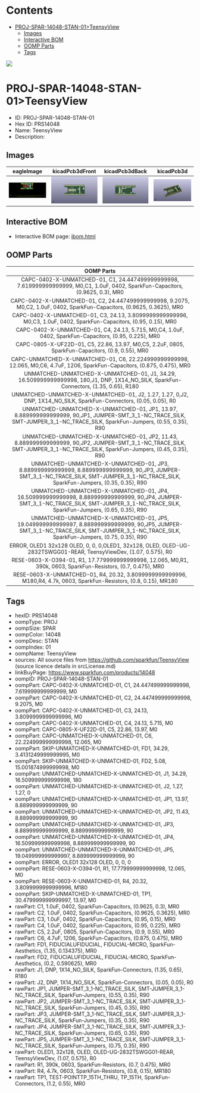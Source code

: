 



Contents
========

* [PROJ-SPAR-14048-STAN-01>TeensyView](#proj-spar-14048-stan-01teensyview)
	* [Images](#images)
	* [Interactive BOM](#interactive-bom)
	* [OOMP Parts](#oomp-parts)
	* [Tags](#tags)
  
![][im]
# PROJ-SPAR-14048-STAN-01>TeensyView

- ID: PROJ-SPAR-14048-STAN-01
- Hex ID: PRS14048
- Name: TeensyView
- Description: 

## Images
  
  

|eagleImage|kicadPcb3dFront|kicadPcb3dBack|kicadPcb3d|
| :---: | :---: | :---: | :---: |
|[![eagleImage](eagleImage_140.png)](eagleImage_600.png)|[![kicadPcb3dFront](kicadPcb3dFront_140.png)](kicadPcb3dFront_600.png)|[![kicadPcb3dBack](kicadPcb3dBack_140.png)](kicadPcb3dBack_600.png)|[![kicadPcb3d](kicadPcb3d_140.png)](kicadPcb3d_600.png)|

## Interactive BOM

- Interactive BOM page: [ibom.html](kicad/bom/ibom.html)

## OOMP Parts
  

|OOMP Parts|
| :---: |
|CAPC-0402-X-UNMATCHED-01, C1, 24.447499999999998, 7.619999999999999, M0,C1, 1.0uF, 0402, SparkFun-Capacitors, (0.9625, 0.3), MR0|
|CAPC-0402-X-UNMATCHED-01, C2, 24.447499999999998, 9.2075, M0,C2, 1.0uF, 0402, SparkFun-Capacitors, (0.9625, 0.3625), MR0|
|CAPC-0402-X-UNMATCHED-01, C3, 24.13, 3.8099999999999996, M0,C3, 1.0uF, 0402, SparkFun-Capacitors, (0.95, 0.15), MR0|
|CAPC-0402-X-UNMATCHED-01, C4, 24.13, 5.715, M0,C4, 1.0uF, 0402, SparkFun-Capacitors, (0.95, 0.225), MR0|
|CAPC-0805-X-UF22D-01, C5, 22.86, 13.97, M0,C5, 2.2uF, 0805, SparkFun-Capacitors, (0.9, 0.55), MR0|
|CAPC-UNMATCHED-X-UNMATCHED-01, C6, 22.224999999999998, 12.065, M0,C6, 4.7uF, 1206, SparkFun-Capacitors, (0.875, 0.475), MR0|
|UNMATCHED-UNMATCHED-X-UNMATCHED-01, J1, 34.29, 16.509999999999998, 180,J1, DNP, 1X14_NO_SILK, SparkFun-Connectors, (1.35, 0.65), R180|
|UNMATCHED-UNMATCHED-X-UNMATCHED-01, J2, 1.27, 1.27, 0,J2, DNP, 1X14_NO_SILK, SparkFun-Connectors, (0.05, 0.05), R0|
|UNMATCHED-UNMATCHED-X-UNMATCHED-01, JP1, 13.97, 8.889999999999999, 90,JP1, JUMPER-SMT_3_1-NC_TRACE_SILK, SMT-JUMPER_3_1-NC_TRACE_SILK, SparkFun-Jumpers, (0.55, 0.35), R90|
|UNMATCHED-UNMATCHED-X-UNMATCHED-01, JP2, 11.43, 8.889999999999999, 90,JP2, JUMPER-SMT_3_1-NC_TRACE_SILK, SMT-JUMPER_3_1-NC_TRACE_SILK, SparkFun-Jumpers, (0.45, 0.35), R90|
|UNMATCHED-UNMATCHED-X-UNMATCHED-01, JP3, 8.889999999999999, 8.889999999999999, 90,JP3, JUMPER-SMT_3_1-NC_TRACE_SILK, SMT-JUMPER_3_1-NC_TRACE_SILK, SparkFun-Jumpers, (0.35, 0.35), R90|
|UNMATCHED-UNMATCHED-X-UNMATCHED-01, JP4, 16.509999999999998, 8.889999999999999, 90,JP4, JUMPER-SMT_3_1-NC_TRACE_SILK, SMT-JUMPER_3_1-NC_TRACE_SILK, SparkFun-Jumpers, (0.65, 0.35), R90|
|UNMATCHED-UNMATCHED-X-UNMATCHED-01, JP5, 19.049999999999997, 8.889999999999999, 90,JP5, JUMPER-SMT_3_1-NC_TRACE_SILK, SMT-JUMPER_3_1-NC_TRACE_SILK, SparkFun-Jumpers, (0.75, 0.35), R90|
|ERROR, OLED1 32x128 OLED, 0, 0, 0,OLED1, 32x128, OLED, OLED-UG-2832TSWGG01-REAR, TeensyViewDev, (1.07, 0.575), R0|
|RESE-0603-X-O394-01, R1, 17.779999999999998, 12.065, M0,R1, 390k, 0603, SparkFun-Resistors, (0.7, 0.475), MR0|
|RESE-0603-X-UNMATCHED-01, R4, 20.32, 3.8099999999999996, M180,R4, 4.7k, 0603, SparkFun-Resistors, (0.8, 0.15), MR180|

## Tags

- hexID: PRS14048
- oompType: PROJ
- oompSize: SPAR
- oompColor: 14048
- oompDesc: STAN
- oompIndex: 01
- oompName: TeensyView
- sources: All source files from https://github.com/sparkfun/TeensyView (source licence details in srcLicense.md)
- linkBuyPage: https://www.sparkfun.com/products/14048
- oompID: PROJ-SPAR-14048-STAN-01
- oompPart: CAPC-0402-X-UNMATCHED-01, C1, 24.447499999999998, 7.619999999999999, M0
- oompPart: CAPC-0402-X-UNMATCHED-01, C2, 24.447499999999998, 9.2075, M0
- oompPart: CAPC-0402-X-UNMATCHED-01, C3, 24.13, 3.8099999999999996, M0
- oompPart: CAPC-0402-X-UNMATCHED-01, C4, 24.13, 5.715, M0
- oompPart: CAPC-0805-X-UF22D-01, C5, 22.86, 13.97, M0
- oompPart: CAPC-UNMATCHED-X-UNMATCHED-01, C6, 22.224999999999998, 12.065, M0
- oompPart: SKIP-UNMATCHED-X-UNMATCHED-01, FD1, 34.29, 3.4131249999999995, M0
- oompPart: SKIP-UNMATCHED-X-UNMATCHED-01, FD2, 5.08, 15.001874999999998, M0
- oompPart: UNMATCHED-UNMATCHED-X-UNMATCHED-01, J1, 34.29, 16.509999999999998, 180
- oompPart: UNMATCHED-UNMATCHED-X-UNMATCHED-01, J2, 1.27, 1.27, 0
- oompPart: UNMATCHED-UNMATCHED-X-UNMATCHED-01, JP1, 13.97, 8.889999999999999, 90
- oompPart: UNMATCHED-UNMATCHED-X-UNMATCHED-01, JP2, 11.43, 8.889999999999999, 90
- oompPart: UNMATCHED-UNMATCHED-X-UNMATCHED-01, JP3, 8.889999999999999, 8.889999999999999, 90
- oompPart: UNMATCHED-UNMATCHED-X-UNMATCHED-01, JP4, 16.509999999999998, 8.889999999999999, 90
- oompPart: UNMATCHED-UNMATCHED-X-UNMATCHED-01, JP5, 19.049999999999997, 8.889999999999999, 90
- oompPart: ERROR, OLED1 32x128 OLED, 0, 0, 0
- oompPart: RESE-0603-X-O394-01, R1, 17.779999999999998, 12.065, M0
- oompPart: RESE-0603-X-UNMATCHED-01, R4, 20.32, 3.8099999999999996, M180
- oompPart: SKIP-UNMATCHED-X-UNMATCHED-01, TP1, 30.479999999999997, 13.97, M0
- rawPart: C1, 1.0uF, 0402, SparkFun-Capacitors, (0.9625, 0.3), MR0
- rawPart: C2, 1.0uF, 0402, SparkFun-Capacitors, (0.9625, 0.3625), MR0
- rawPart: C3, 1.0uF, 0402, SparkFun-Capacitors, (0.95, 0.15), MR0
- rawPart: C4, 1.0uF, 0402, SparkFun-Capacitors, (0.95, 0.225), MR0
- rawPart: C5, 2.2uF, 0805, SparkFun-Capacitors, (0.9, 0.55), MR0
- rawPart: C6, 4.7uF, 1206, SparkFun-Capacitors, (0.875, 0.475), MR0
- rawPart: FD1, FIDUCIALUFIDUCIAL, FIDUCIAL-MICRO, SparkFun-Aesthetics, (1.35, 0.134375), MR0
- rawPart: FD2, FIDUCIALUFIDUCIAL, FIDUCIAL-MICRO, SparkFun-Aesthetics, (0.2, 0.590625), MR0
- rawPart: J1, DNP, 1X14_NO_SILK, SparkFun-Connectors, (1.35, 0.65), R180
- rawPart: J2, DNP, 1X14_NO_SILK, SparkFun-Connectors, (0.05, 0.05), R0
- rawPart: JP1, JUMPER-SMT_3_1-NC_TRACE_SILK, SMT-JUMPER_3_1-NC_TRACE_SILK, SparkFun-Jumpers, (0.55, 0.35), R90
- rawPart: JP2, JUMPER-SMT_3_1-NC_TRACE_SILK, SMT-JUMPER_3_1-NC_TRACE_SILK, SparkFun-Jumpers, (0.45, 0.35), R90
- rawPart: JP3, JUMPER-SMT_3_1-NC_TRACE_SILK, SMT-JUMPER_3_1-NC_TRACE_SILK, SparkFun-Jumpers, (0.35, 0.35), R90
- rawPart: JP4, JUMPER-SMT_3_1-NC_TRACE_SILK, SMT-JUMPER_3_1-NC_TRACE_SILK, SparkFun-Jumpers, (0.65, 0.35), R90
- rawPart: JP5, JUMPER-SMT_3_1-NC_TRACE_SILK, SMT-JUMPER_3_1-NC_TRACE_SILK, SparkFun-Jumpers, (0.75, 0.35), R90
- rawPart: OLED1, 32x128, OLED, OLED-UG-2832TSWGG01-REAR, TeensyViewDev, (1.07, 0.575), R0
- rawPart: R1, 390k, 0603, SparkFun-Resistors, (0.7, 0.475), MR0
- rawPart: R4, 4.7k, 0603, SparkFun-Resistors, (0.8, 0.15), MR180
- rawPart: TP1, TEST-POINTTP_15TH_THRU, TP_15TH, SparkFun-Connectors, (1.2, 0.55), MR0



[im]: kicadPcb3d_450.png

